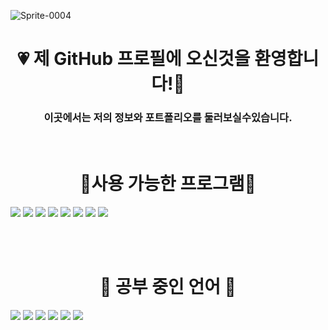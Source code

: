 
![Sprite-0004](https://github.com/ASKAUTU/ASKAUTU/assets/144026114/dde26100-6166-4cdc-a82c-8d2d5bf877d8)


#  <center>    💗 제 GitHub 프로필에 오신것을 환영합니다!🌸

### <center> 이곳에서는 저의 정보와 포트폴리오를 둘러보실수있습니다.
 

# <center><br> 🔷사용 가능한 프로그램🔷
<img src="https://img.shields.io/badge/blender-E87D0D
?style=for-the-badge&logo=blender&logoColor=white">
 <img src="https://img.shields.io/badge/Roblox Studio-00A2FF
?style=for-the-badge&logo=robloxStudio&logoColor=white"> <img src="https://img.shields.io/badge/Vsc-007ACC
?style=for-the-badge&logo=VisualStudioCode&logoColor=white"> 
<img src="https://img.shields.io/badge/Vsc-5C2D91
?style=for-the-badge&logo=VisualStudio&logoColor=white"> <img src="https://img.shields.io/badge/Git Hub-181717
?style=for-the-badge&logo=Github&logoColor=white"> 
<img src="https://img.shields.io/badge/Unity-000000
?style=for-the-badge&logo=Unity&logoColor=white"> <img src="https://img.shields.io/badge/ps-31A8FF
?style=for-the-badge&logo=AdobePhotoShop&logoColor=white">  <img src="https://img.shields.io/badge/Ae-9999FF
?style=for-the-badge&logo=AdobeAfterEffects&logoColor=white">  
<br>

</br>

# <center> 🔴 공부 중인 언어 🔴
<img src = "https://img.shields.io/badge/C%23-BF00FF?style=for-the-badge&logo=Csharp&logoColor=white"> <img src = "https://img.shields.io/badge/C-A8B9CC?style=for-the-badge&logo=C&logoColor=white"> <img src = "https://img.shields.io/badge/c%2B%2B-00599C?style=for-the-badge&logo=c%2B%2B&logoColor=white"> <img src = "https://img.shields.io/badge/Luau-0068C8?style=for-the-badge&logo=Lua&logoColor=white"> <img src = "https://img.shields.io/badge/Js-F7DF1E?style=for-the-badge&logo=Javascript&logoColor=white"> <img src = "https://img.shields.io/badge/Python-3776AB?style=for-the-badge&logo=Python&logoColor=white"> 
<br> 
</br>


